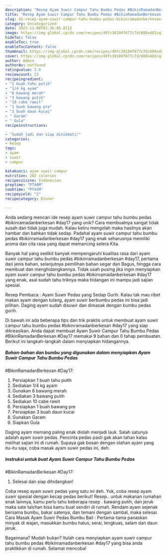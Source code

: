 ```yaml
---
description: "Resep Ayam Suwir Campur Tahu Bumbu Pedas #BikinRamadanBerkesan #Day17 yang Bisa Manjain Lidah"
title: "Resep Ayam Suwir Campur Tahu Bumbu Pedas #BikinRamadanBerkesan #Day17 yang Bisa Manjain Lidah"
slug: 42-resep-ayam-suwir-campur-tahu-bumbu-pedas-bikinramadanberkesan-day17-yang-bisa-manjain-lidah
category: Uncategorized
date: 2022-11-08T03:36:05.811Z
image: https://img-global.cpcdn.com/recipes/40fc38104f877c7d/680x482cq70/ayam-suwir-campur-tahu-bumbu-pedas-bikinramadanberkesan-day17-foto-resep-utama.jpg
hideToc: false
enableToc: true
enableTocContent: false
thumbnail: https://img-global.cpcdn.com/recipes/40fc38104f877c7d/680x482cq70/ayam-suwir-campur-tahu-bumbu-pedas-bikinramadanberkesan-day17-foto-resep-utama.jpg
cover: https://img-global.cpcdn.com/recipes/40fc38104f877c7d/680x482cq70/ayam-suwir-campur-tahu-bumbu-pedas-bikinramadanberkesan-day17-foto-resep-utama.jpg
author: Admin
authorAv: notfound
ratingvalue: 3.8
reviewcount: 22
recipeingredient:
- "1 buah tahu putih"
- "1/4 kg ayam"
- "6 bawang merah"
- "3 bawang putih"
- "10 cabe rawit"
- "1 buah bawang pre"
- "3 buah daun kucai"
- " Garam"
- " Gula"
recipeinstructions:

- "Sudah jadi dan siap dinikmati!"
categories:
- Resep
tags:
- ayam
- suwir
- campur

katakunci: ayam suwir campur 
nutrition: 202 calories
recipecuisine: Indonesian
preptime: "PT40M"
cooktime: "PT45M"
recipeyield: "2"
recipecategory: Dinner

---
```





Anda sedang mencari ide resep ayam suwir campur tahu bumbu pedas
#bikinramadanberkesan
#day17 yang unik? Cara membuatnya sangat tidak susah dan tidak juga mudah. Kalau keliru mengolah maka hasilnya akan hambar dan bahkan tidak sedap. Padahal ayam suwir campur tahu bumbu pedas
#bikinramadanberkesan
#day17 yang enak seharusnya memiliki aroma dan cita rasa yang dapat memancing selera Kita.





Banyak hal yang sedikit banyak mempengaruhi kualitas rasa dari ayam suwir campur tahu bumbu pedas
#bikinramadanberkesan
#day17, pertama dari jenis bahan, selanjutnya pemilihan bahan segar dan Bagus, hingga cara membuat dan menghidangkannya. Tidak usah pusing jika ingin menyiapkan ayam suwir campur tahu bumbu pedas
#bikinramadanberkesan
#day17 yang enak,      asal sudah tahu triknya maka hidangan ini mampu jadi sajian spesial.














Resep Pembaca : Ayam Suwir Pedas yang Sedap Gurih. Kalau tak mau ribet makan ayam dengan tulang, ayam suwir berbumbu pedas ini bisa jadi pilihan. Daging ayam sudah disuwir dan dimasak dengan bumbu pedas gurih.






Di bawah ini ada beberapa tips dan trik praktis untuk membuat ayam suwir campur tahu bumbu pedas
#bikinramadanberkesan
#day17 yang siap dikreasikan. Anda dapat membuat Ayam Suwir Campur Tahu Bumbu Pedas
#BikinRamadanBerkesan
#Day17 memakai 9 bahan dan 0 tahap pembuatan. Berikut ini langkah-langkah dalam menyiapkan hidangannya.

<!--inarticleads1-->

##### Bahan-bahan dan bumbu yang digunakan dalam menyiapkan Ayam Suwir Campur Tahu Bumbu Pedas
#BikinRamadanBerkesan
#Day17:

1. Persiapkan 1 buah tahu putih
1. Sediakan 1/4 kg ayam
1. Gunakan 6 bawang merah
1. Sediakan 3 bawang putih
1. Sediakan 10 cabe rawit
1. Persiapkan 1 buah bawang pre
1. Persiapkan 3 buah daun kucai
1. Gunakan  Garam
1. Siapkan  Gula


Daging ayam memang paling enak diolah menjadi lauk. Salah satunya adalah ayam suwir pedas. Pencinta pedas pasti gak akan tahan kalau melihat sajian ini di rumah. Supaya gak bosan dengan olahan ayam yang itu-itu saja, coba masak ayam suwir pedas ini, deh. 

<!--inarticleads2-->

##### Instruksi untuk buat Ayam Suwir Campur Tahu Bumbu Pedas
#BikinRamadanBerkesan
#Day17:


1. Selesai dan siap dihidangkan!

Coba resep ayam suwir pedas yang satu ini deh. Yuk, coba resep ayam suwir spesial dengan kecap pedas berikut! Resep.. untuk makanan rumahan enak lainnya, kamu perlu tahu beberapa resep . bawang putih, dan jeruk maka sate taichan bisa kamu buat sendiri di rumah. Rendam ayam sejenak bersama bumbu, bakar satenya, dan temani dengan sambal, maka selesai. Cara Masak Ayam Suwir Pedas Bumbu Bali : Pertama-tama panaskan minyak di wajan, masukkan bumbu halus, serai, lengkuas, salam dan daun jeruk. 

Bagaimana? Mudah bukan? Itulah cara menyiapkan ayam suwir campur tahu bumbu pedas
#bikinramadanberkesan
#day17 yang bisa anda praktikkan di rumah. Selamat mencoba!
